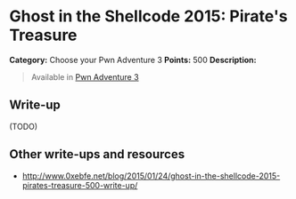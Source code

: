 # Ghost in the Shellcode 2015: Pirate's Treasure

**Category:** Choose your Pwn Adventure 3
**Points:** 500
**Description:**

> Available in [Pwn Adventure 3](http://pwnadventure.com/)

## Write-up

(TODO)

## Other write-ups and resources

* <http://www.0xebfe.net/blog/2015/01/24/ghost-in-the-shellcode-2015-pirates-treasure-500-write-up/>
